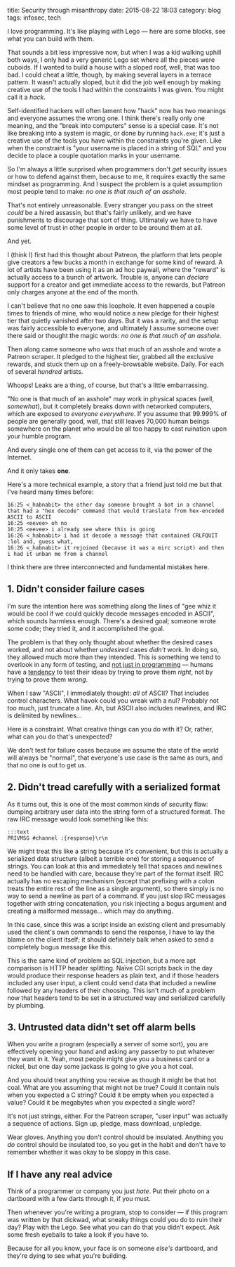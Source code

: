 title: Security through misanthropy
date: 2015-08-22 18:03
category: blog
tags: infosec, tech

I love programming.  It's like playing with Lego — here are some blocks, see what you can build with them.

That sounds a bit less impressive now, but when I was a kid walking uphill both ways, I only had a very generic Lego set where all the pieces were cuboids.  If I wanted to build a house with a sloped roof, well, that was too bad.  I could cheat a little, though, by making several layers in a terrace pattern.  It wasn't actually sloped, but it did the job well enough by making creative use of the tools I had within the constraints I was given.  You might call it a _hack_.

Self-identified hackers will often lament how "hack" now has two meanings and everyone assumes the wrong one.  I think there's really only one meaning, and the "break into computers" sense is a special case.  It's not like breaking into a system is magic, or done by running `hack.exe`; it's just a creative use of the tools you have within the constraints you're given.  Like when the constraint is "your username is placed in a string of SQL" and you decide to place a couple quotation marks in your username.

So I'm always a little surprised when programmers don't _get_ security issues or how to defend against them, because to me, it requires exactly the same mindset as programming.  And I suspect the problem is a quiet assumption most people tend to make: _no one is that much of an asshole_.

That's not entirely unreasonable.  Every stranger you pass on the street _could_ be a hired assassin, but that's fairly unlikely, and we have punishments to discourage that sort of thing.  Ultimately we have to have some level of trust in other people in order to be around them at all.

And yet.

<!-- more -->

I (think I) first had this thought about Patreon, the platform that lets people give creators a few bucks a month in exchange for some kind of reward.  A lot of artists have been using it as an ad hoc paywall, where the "reward" is actually access to a bunch of artwork.  Trouble is, anyone can _declare_ support for a creator and get immediate access to the rewards, but Patreon only charges anyone at the end of the month.

I can't believe that no one saw this loophole.  It even happened a couple times to friends of mine, who would notice a new pledge for their highest tier that quietly vanished after two days.  But it was a rarity, and the setup was fairly accessible to everyone, and ultimately I assume someone over there said or thought the magic words: _no one is that much of an asshole_.

Then along came someone who _was_ that much of an asshole and wrote a Patreon scraper.  It pledged to the highest tier, grabbed all the exclusive rewards, and stuck them up on a freely-browsable website.  Daily.  For each of several _hundred_ artists.

Whoops!  Leaks are a thing, of course, but that's a little embarrassing.

"No one is that much of an asshole" may work in physical spaces (well, _somewhat_), but it completely breaks down with networked computers, which are exposed to _everyone everywhere_.  If you assume that 99.999% of people are generally good, well, that still leaves 70,000 human beings somewhere on the planet who would be all too happy to cast ruination upon your humble program.

And every single one of them can get access to it, via the power of the Internet.

And it only takes **one**.

Here's a more technical example, a story that a friend just told me but that I've heard many times before:

```irc
16:25 <_habnabit> the other day someone brought a bot in a channel that had a "hex decode" command that would translate from hex-encoded ASCII to ASCII
16:25 <eevee> oh no
16:25 <eevee> i already see where this is going
16:26 <_habnabit> i had it decode a message that contained CRLFQUIT :lol and, guess what,
16:26 <_habnabit> it rejoined (because it was a mirc script) and then i had it unban me from a channel
```

I think there are three interconnected and fundamental mistakes here.


## 1. Didn't consider failure cases

I'm sure the intention here was something along the lines of "gee whiz it would be cool if we could quickly decode messages encoded in ASCII", which sounds harmless enough.  There's a desired goal; someone wrote some code; they tried it, and it accomplished the goal.

The problem is that they only thought about whether the desired cases worked, and not about whether _undesired_ cases _didn't_ work.  In doing so, they allowed much more than they intended.  This is something we tend to overlook in any form of testing, and [not just in programming](http://www.nytimes.com/interactive/2015/07/03/upshot/a-quick-puzzle-to-test-your-problem-solving.html) — humans have a [tendency](https://en.wikipedia.org/wiki/Confirmation_bias) to test their ideas by trying to prove them _right_, not by trying to prove them _wrong_.

When I saw "ASCII", I immediately thought: _all_ of ASCII?  That includes control characters.  What havok could you wreak with a nul?  Probably not too much, just truncate a line.  Ah, but ASCII also includes newlines, and IRC is delimited by newlines...

Here is a constraint.  What creative things can you do with it?  Or, rather, what can you do that's unexpected?

We don't test for failure cases because we assume the state of the world will always be "normal", that everyone's use case is the same as ours, and that no one is out to get us.


## 2. Didn't tread carefully with a serialized format

As it turns out, this is one of the most common kinds of security flaw: dumping arbitrary user data into the string form of a structured format.  The raw IRC message would look something like this:

    :::text
    PRIVMSG #channel :{response}\r\n

We might treat this like a string because it's convenient, but this is actually a serialized data structure (albeit a terrible one) for storing a sequence of strings.  You can look at this and immediately tell that spaces and newlines need to be handled with care, because they're part of the format itself.  IRC actually has no escaping mechanism (except that prefixing with a colon treats the entire rest of the line as a single argument), so there simply is no way to send a newline as part of a command.  If you just slop IRC messages together with string concatenation, you risk injecting a bogus argument and creating a malformed message...  which may do anything.

In this case, since this was a script inside an existing client and presumably used the client's own commands to send the response, I have to lay the blame on the client itself; it should definitely balk when asked to send a completely bogus message like this.

This is the same kind of problem as SQL injection, but a more apt comparison is HTTP header splitting.  Naïve CGI scripts back in the day would produce their response headers as plain text, and if those headers included any user input, a client could send data that included a newline followed by any headers of their choosing.  This isn't much of a problem now that headers tend to be set in a structured way and serialized carefully by plumbing.


## 3. Untrusted data didn't set off alarm bells

When you write a program (especially a server of some sort), you are effectively opening your hand and asking any passerby to put whatever they want in it.  Yeah, most people might give you a business card or a nickel, but one day some jackass is going to give you a hot coal.

And you should treat anything you receive as though it might be that hot coal.  What are you assuming that might not be true?  Could it contain nuls when you expected a C string?  Could it be empty when you expected a value?  Could it be megabytes when you expected a single word?

It's not just strings, either.  For the Patreon scraper, "user input" was actually a sequence of actions.  Sign up, pledge, mass download, unpledge.

Wear gloves.  Anything you don't control should be insulated.  Anything you _do_ control should be insulated too, so you get in the habit and don't have to remember whether it was okay to be sloppy in this case.


## If I have any real advice

Think of a programmer or company you just _hate_.  Put their photo on a dartboard with a few darts through it, if you must.

Then whenever you're writing a program, stop to consider — if this program was written by that dickwad, what sneaky things could you do to ruin their day?  Play with the Lego.  See what you can do that you didn't expect.  Ask some fresh eyeballs to take a look if you have to.

Because for all you know, your face is on someone _else's_ dartboard, and they're dying to see what you're building.

